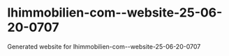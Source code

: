 # lhimmobilien-com--website-25-06-20-0707
Generated website for lhimmobilien-com--website-25-06-20-0707
